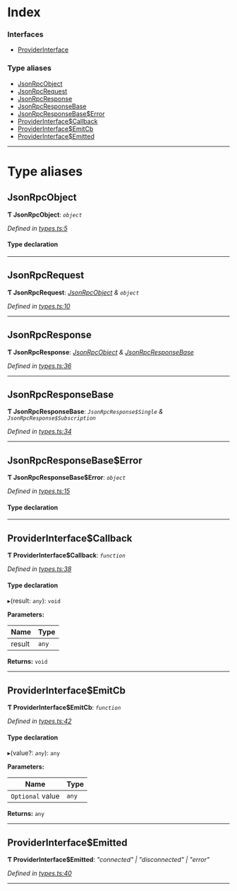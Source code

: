 

# Index

### Interfaces

* [ProviderInterface](../interfaces/_types_.providerinterface.md)

### Type aliases

* [JsonRpcObject](_types_.md#jsonrpcobject)
* [JsonRpcRequest](_types_.md#jsonrpcrequest)
* [JsonRpcResponse](_types_.md#jsonrpcresponse)
* [JsonRpcResponseBase](_types_.md#jsonrpcresponsebase)
* [JsonRpcResponseBase$Error](_types_.md#jsonrpcresponsebase_error)
* [ProviderInterface$Callback](_types_.md#providerinterface_callback)
* [ProviderInterface$EmitCb](_types_.md#providerinterface_emitcb)
* [ProviderInterface$Emitted](_types_.md#providerinterface_emitted)

---

# Type aliases

<a id="jsonrpcobject"></a>

##  JsonRpcObject

**Ƭ JsonRpcObject**: *`object`*

*Defined in [types.ts:5](https://github.com/polkadot-js/api/blob/a2f176d/packages/rpc-provider/src/types.ts#L5)*

#### Type declaration

___
<a id="jsonrpcrequest"></a>

##  JsonRpcRequest

**Ƭ JsonRpcRequest**: *[JsonRpcObject](_types_.md#jsonrpcobject) & `object`*

*Defined in [types.ts:10](https://github.com/polkadot-js/api/blob/a2f176d/packages/rpc-provider/src/types.ts#L10)*

___
<a id="jsonrpcresponse"></a>

##  JsonRpcResponse

**Ƭ JsonRpcResponse**: *[JsonRpcObject](_types_.md#jsonrpcobject) & [JsonRpcResponseBase](_types_.md#jsonrpcresponsebase)*

*Defined in [types.ts:36](https://github.com/polkadot-js/api/blob/a2f176d/packages/rpc-provider/src/types.ts#L36)*

___
<a id="jsonrpcresponsebase"></a>

##  JsonRpcResponseBase

**Ƭ JsonRpcResponseBase**: *`JsonRpcResponse$Single` & `JsonRpcResponse$Subscription`*

*Defined in [types.ts:34](https://github.com/polkadot-js/api/blob/a2f176d/packages/rpc-provider/src/types.ts#L34)*

___
<a id="jsonrpcresponsebase_error"></a>

##  JsonRpcResponseBase$Error

**Ƭ JsonRpcResponseBase$Error**: *`object`*

*Defined in [types.ts:15](https://github.com/polkadot-js/api/blob/a2f176d/packages/rpc-provider/src/types.ts#L15)*

#### Type declaration

___
<a id="providerinterface_callback"></a>

##  ProviderInterface$Callback

**Ƭ ProviderInterface$Callback**: *`function`*

*Defined in [types.ts:38](https://github.com/polkadot-js/api/blob/a2f176d/packages/rpc-provider/src/types.ts#L38)*

#### Type declaration
▸(result: *`any`*): `void`

**Parameters:**

| Name | Type |
| ------ | ------ |
| result | `any` |

**Returns:** `void`

___
<a id="providerinterface_emitcb"></a>

##  ProviderInterface$EmitCb

**Ƭ ProviderInterface$EmitCb**: *`function`*

*Defined in [types.ts:42](https://github.com/polkadot-js/api/blob/a2f176d/packages/rpc-provider/src/types.ts#L42)*

#### Type declaration
▸(value?: *`any`*): `any`

**Parameters:**

| Name | Type |
| ------ | ------ |
| `Optional` value | `any` |

**Returns:** `any`

___
<a id="providerinterface_emitted"></a>

##  ProviderInterface$Emitted

**Ƭ ProviderInterface$Emitted**: *"connected" | "disconnected" | "error"*

*Defined in [types.ts:40](https://github.com/polkadot-js/api/blob/a2f176d/packages/rpc-provider/src/types.ts#L40)*

___

